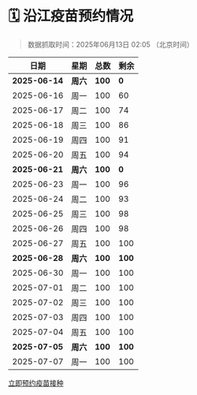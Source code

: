 # 🗓️ 沿江疫苗预约情况

> 数据抓取时间：2025年06月13日 02:05 （北京时间）

| 日期 | 星期 | 总数 | 剩余 |
|------|------|------|------|
| **2025-06-14** | **周六** | **100** | **0** |
| 2025-06-16 | 周一 | 100 | 60 |
| 2025-06-17 | 周二 | 100 | 74 |
| 2025-06-18 | 周三 | 100 | 86 |
| 2025-06-19 | 周四 | 100 | 91 |
| 2025-06-20 | 周五 | 100 | 94 |
| **2025-06-21** | **周六** | **100** | **0** |
| 2025-06-23 | 周一 | 100 | 96 |
| 2025-06-24 | 周二 | 100 | 93 |
| 2025-06-25 | 周三 | 100 | 98 |
| 2025-06-26 | 周四 | 100 | 98 |
| 2025-06-27 | 周五 | 100 | 100 |
| **2025-06-28** | **周六** | **100** | **100** |
| 2025-06-30 | 周一 | 100 | 100 |
| 2025-07-01 | 周二 | 100 | 100 |
| 2025-07-02 | 周三 | 100 | 100 |
| 2025-07-03 | 周四 | 100 | 100 |
| 2025-07-04 | 周五 | 100 | 100 |
| **2025-07-05** | **周六** | **100** | **100** |
| 2025-07-07 | 周一 | 100 | 100 |


<div class="button-container">
<a class="btn" href="http://yfzweb.ishequ.net/#/login" target="_blank">立即预约疫苗接种</a>
</div>
